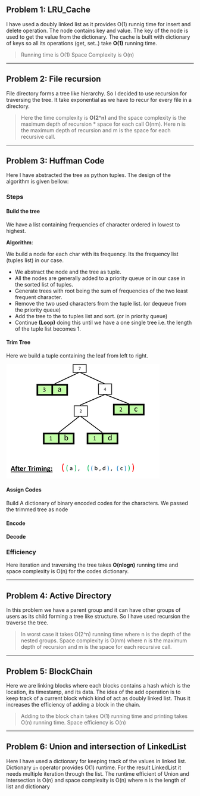 ## Problem 1: LRU_Cache
I have used a doubly linked list as it provides O(1) runnig time for insert and delete  operation. The node contains key and value. The key of the node is used to get the value from the dictionary.  The cache is built with dictionary of keys so all its operations (get, set..) take **O(1)** running time.
> Running time is O(1)
Space Complexity is O(n)


<hr/>

## Problem 2: File recursion
File directory forms a tree like hierarchy. So I decided to use recursion for traversing the tree. It take exponential as we have to recur for every file in a directory.
>Here the time complexity is **O(2^n)**  and the space complexity is the maximum depth of recursion * space for each call O(nm). Here n is the maximum depth of recursion and m is the space for each recursive call.


<hr/>

## Problem 3: Huffman Code
Here I have abstracted the tree as python tuples. The design of the algorithm is given bellow:
### Steps
#### Build the tree
We have a list containing frequencies of character ordered in lowest to highest.

__Algorithm__:

We build a node for each char with its frequency. Its the frequency list (tuples list) in our case.
- We abstract the node and the tree as tuple.
- All the nodes are generally added to a priority queue or in our case in the sorted list of tuples.
- Generate trees with root being the sum of frequencies of the two least frequent character.
- Remove the two used characters from the tuple list. (or dequeue from the priority queue)
- Add the tree to the to tuples list and sort. (or in priority queue)
- Continue __(Loop)__ doing this until we have a one single tree i.e. the length of the tuple list becomes 1.

#### Trim Tree
Here we build a tuple containing the leaf from left to right.

![image](image.png)

#### Assign Codes
Build A dictionary of binary encoded codes for the characters.
We passed the trimmed tree as node

#### Encode
#### Decode

### Efficiency
Here iteration and traversing the tree takes **O(nlogn)** running time and space complexity is O(n) for the codes dictionary.


<hr/>

## Problem 4: Active Directory
In this problem we have a parent group and it can have other groups of users as its child forming a tree like structure. So I have used recursion the traverse the tree.
> In worst case it takes O(2^n) running time where n is the depth of the nested groups. Space complexity is O(nm) where n is the maximum depth of recursion and m is the space for each recursive call.

<hr/>

## Problem 5: BlockChain
Here we are linking blocks where each blocks contains a hash which is the location, its timestamp, and its data. The idea of the add operation is to keep track of a current block which kind of act as doubly linked list. Thus it increases the efficiency of adding a block in the chain.
>Adding to the block chain takes O(1) running time and printing takes O(n) running time. Space efficiency is O(n)

<hr/>

## Problem 6: Union and intersection of LinkedList
Here I have used a dictionary for keeping track of the values in linked list. Dictionary `in` operator provides O(1) runtime. For the result LinkedList it needs multiple iteration through the list. The runtime efficient of Union and Intersection is O(n) and space complexity is O(n) where n is the length of list and dictionary
